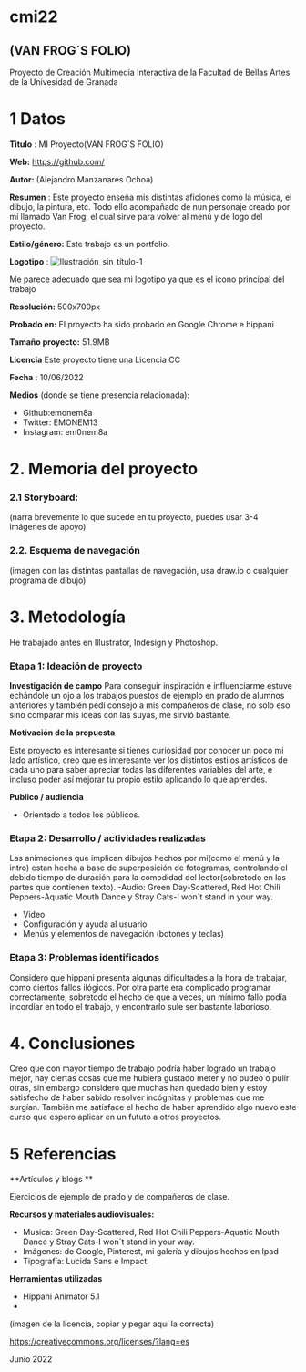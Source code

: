# cmi22


## (VAN FROG´S FOLIO)

Proyecto de Creación Multimedia Interactiva de la  Facultad de Bellas Artes de la Univesidad de Granada


# 1 Datos 

**Titulo** : MI Proyecto(VAN FROG´S FOLIO)

**Web:**  https://github.com/

**Autor:**  (Alejandro Manzanares Ochoa)

**Resumen** : Este proyecto enseña mis distintas aficiones como la música, el dibujo, la pintura, etc. Todo ello acompañado de nun personaje creado por mí llamado Van Frog, el cual sirve para volver al menú y de logo del proyecto.

**Estilo/género:**  Este trabajo es un portfolio.

**Logotipo** : ![Ilustración_sin_título-1](https://user-images.githubusercontent.com/107252013/173078372-4f2b9ecc-4bb5-46fe-a147-00157572d3f7.png)

Me parece adecuado que sea mi logotipo ya que es el icono principal del trabajo

**Resolución:** 500x700px 

**Probado en:**  El proyecto ha sido probado en Google Chrome e hippani

**Tamaño proyecto:** 51.9MB 

**Licencia** Este proyecto tiene una Licencia CC 

**Fecha** : 10/06/2022

**Medios** (donde se tiene presencia relacionada):

- Github:emonem8a
- Twitter: EMONEM13
- Instagram: em0nem8a

# 2. Memoria del proyecto 

### 2.1 Storyboard: 



(narra brevemente lo que sucede en tu proyecto, puedes usar 3-4 imágenes de apoyo)



### 2.2. Esquema de navegación 



(imagen con las distintas pantallas de navegación, usa draw.io o cualquier programa de dibujo)







# 3. Metodología
He trabajado antes en Illustrator, Indesign y Photoshop.

### Etapa 1: Ideación de proyecto

**Investigación de campo** 
Para conseguir inspiración e influenciarme estuve echándole un ojo a los trabajos puestos de ejemplo en prado de alumnos anteriores y también pedí consejo a mis compañeros de clase, no solo eso sino comparar mis ideas con las suyas, me sirvió bastante.


**Motivación de la propuesta** 

Este  proyecto es interesante si tienes curiosidad por conocer un poco mi lado artístico, creo que es interesante ver los distintos estilos artísticos de cada uno para saber apreciar todas las diferentes variables del arte, e incluso poder así mejorar tu propio estilo aplicando lo que aprendes. 



**Publico / audiencia**

- Orientado a todos los públicos.





### Etapa 2: Desarrollo / actividades realizadas

Las animaciones que implican dibujos hechos por mí(como el menú y la intro) estan hecha a base de superposición de fotogramas, controlando el debido tiempo de duración para la comodidad del lector(sobretodo en las partes que contienen texto).
-Audio: Green Day-Scattered, Red Hot Chili Peppers-Aquatic Mouth Dance y Stray Cats-I won´t stand in your way.
- Video 
- Configuración y ayuda al usuario 
- Menús y elementos de navegación (botones y teclas)




### Etapa 3: Problemas identificados

Considero que hippani presenta algunas dificultades a la hora de trabajar, como ciertos fallos ilógicos. Por otra parte era complicado programar correctamente, sobretodo el hecho de que a veces, un mínimo fallo podía incordiar en todo el trabajo, y encontrarlo sule ser bastante laborioso.


# 4. Conclusiones 

Creo que con mayor tiempo de trabajo podría haber logrado un trabajo mejor, hay ciertas cosas que me hubiera gustado meter y no pudeo o pulir otras, sin embargo considero que muchas han quedado bien y estoy satisfecho de haber sabido resolver incógnitas y problemas que me surgían. También me satisface el hecho de haber aprendido algo nuevo este curso que espero aplicar en un fututo a otros proyectos.


# 5 Referencias 

**Artículos y blogs ** 

Ejercicios de ejemplo de prado y de compañeros de clase.

**Recursos y materiales audiovisuales:**

* Musica: Green Day-Scattered, Red Hot Chili Peppers-Aquatic Mouth Dance y Stray Cats-I won´t stand in your way.
* Imágenes: de Google, Pinterest, mi galería y dibujos hechos en Ipad
* Tipografía: Lucida Sans e Impact

**Herramientas utilizadas**

- Hippani Animator 5.1
- 



(imagen de la licencia, copiar y pegar aquí la correcta)

https://creativecommons.org/licenses/?lang=es

Junio 2022
